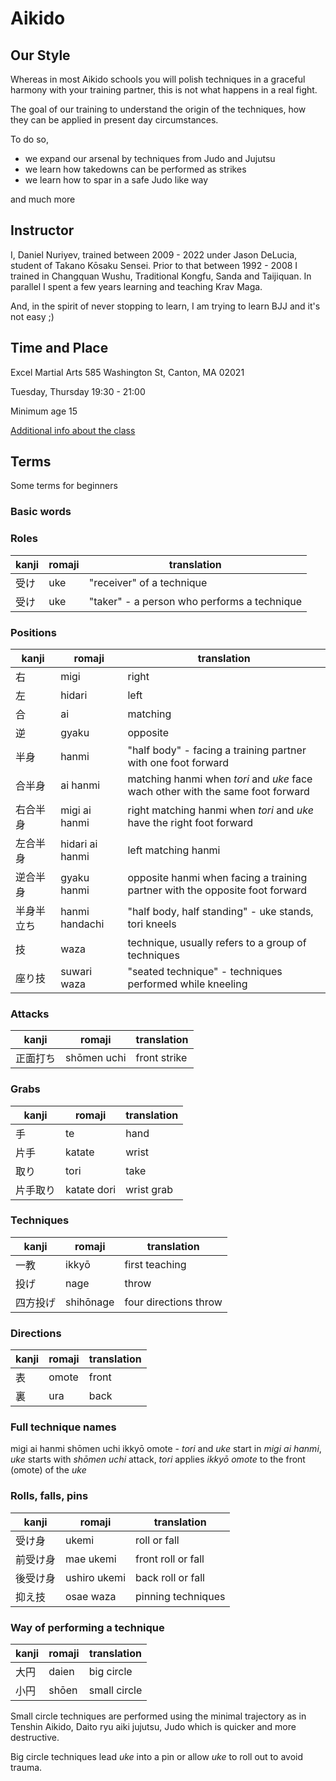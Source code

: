 # Aikido

## Our Style

Whereas in most Aikido schools you will polish techniques in a graceful harmony with your training partner, this is not what happens in a real fight. 

The goal of our training to understand the origin of the techniques, how they can be applied in present day circumstances. 

To do so, 

- we expand our arsenal by techniques from Judo and Jujutsu
- we learn how takedowns can be performed as strikes
- we learn how to spar in a safe Judo like way

and much more

## Instructor

I, Daniel Nuriyev, trained between 2009 - 2022 under Jason DeLucia, student of Takano Kōsaku Sensei. Prior to that between 1992 - 2008 I trained in Changquan Wushu, Traditional Kongfu, Sanda and Taijiquan. In parallel I spent a few years learning and teaching Krav Maga.

And, in the spirit of never stopping to learn, I am trying to learn BJJ and it's not easy ;)

## Time and Place

Excel Martial Arts
585 Washington St, Canton, MA 02021

Tuesday, Thursday 19:30 - 21:00

Minimum age 15

[Additional info about the class](https://excelkarate.com/services/Aikido)

## Terms

Some terms for beginners

### Basic words

### Roles

| kanji | romaji | translation |
| ----- | ------ | ----------- |
| 受け    | uke    | "receiver" of a technique  |
| 受け    | uke    | "taker" - a person who performs a technique  |

### Positions

| kanji | romaji | translation |
| ----- | ------ | ----------- |
| 右      | migi  | right        |
| 左      | hidari  | left        |
| 合      | ai      |  matching  |
| 逆      | gyaku    | opposite  |
| 半身     | hanmi    | "half body" - facing a training partner with one foot forward  |
| 合半身    | ai hanmi  | matching hanmi when _tori_ and _uke_ face wach other with the same foot forward  |
| 右合半身    | migi ai hanmi  | right matching hanmi when _tori_ and _uke_ have the right foot forward  |
| 左合半身    | hidari ai hanmi  | left matching hanmi  |
| 逆合半身    | gyaku hanmi   | opposite hanmi when facing a training partner with the opposite foot forward |
| 半身半立ち    | hanmi handachi  | "half body, half standing" - uke stands, tori kneels  |
| 技            | waza            | technique, usually refers to a group of techniques  |
| 座り技          | suwari waza      | "seated technique" - techniques performed while kneeling  |

### Attacks

| kanji | romaji | translation |
| ----- | ------ | ----------- |
| 正面打ち  | shōmen uchi          | front strike  |

### Grabs

| kanji | romaji | translation |
| ----- | ------ | ----------- |
| 手      | te    | hand        |
| 片手    | katate  | wrist      |
| 取り    | tori     | take       |
| 片手取り  | katate dori  | wrist grab  |

### Techniques

| kanji | romaji | translation |
| ----- | ------ | ----------- |
| 一教    | ikkyō  | first teaching  |
| 投げ      | nage  | throw          |
| 四方投げ  | shihōnage  | four directions throw |

### Directions

| kanji | romaji | translation |
| ----- | ------ | ----------- |
| 表    | omote  | front        |
| 裏    | ura    | back          |

### Full technique names

migi ai hanmi shōmen uchi ikkyō omote - _tori_ and _uke_ start in _migi ai hanmi_, _uke_ starts with _shōmen uchi_ attack, _tori_ applies _ikkyō omote_ to the front (omote) of the _uke_

### Rolls, falls, pins

| kanji | romaji | translation |
| ----- | ------ | ----------- |
| 受け身  | ukemi  | roll or fall |
| 前受け身 | mae ukemi | front roll or fall |
| 後受け身  | ushiro ukemi | back roll or fall |
| 抑え技    | osae waza    | pinning techniques  |

### Way of performing a technique

| kanji | romaji | translation |
| ----- | ------ | ----------- |
| 大円   | daien  | big circle   |
| 小円    | shōen  | small circle  |

Small circle techniques are performed using the minimal trajectory as in Tenshin Aikido, Daito ryu aiki jujutsu, Judo which is quicker and more destructive.

Big circle techniques lead _uke_ into a pin or allow _uke_ to roll out to avoid trauma.




